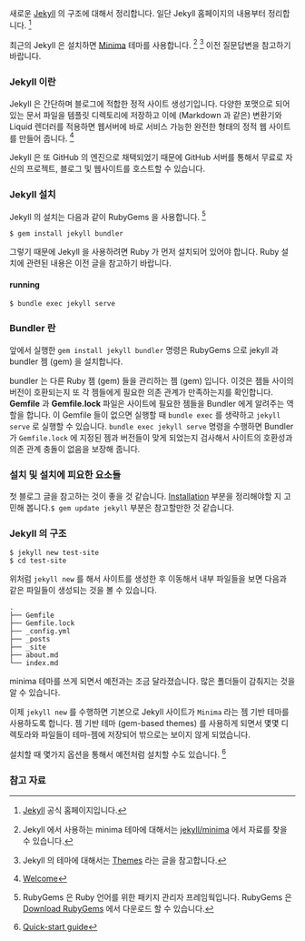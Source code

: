 새로운 [Jekyll](https://jekyllrb.com) 의 구조에 대해서 정리합니다. 일단 Jekyll 홈페이지의 내용부터 정리합니다. [^jekyllrb]

최근의 Jekyll 은 설치하면 [Minima](https://github.com/jekyll/minima) 테마를 사용합니다. [^jekyll-minima] [^jekyllrb-themes] 이전 질문답변을 참고하기 바랍니다.

### Jekyll 이란

Jekyll 은 간단하며 블로그에 적합한 정적 사이트 생성기입니다. 다양한 포맷으로 되어 있는 문서 파일을 템플릿 디렉토리에 저장하고 이에 (Markdown 과 같은) 변환기와 Liquid 렌더러를 적용하면 웹서버에 바로 서비스 가능한 완전한 형태의 정적 웹 사이트를 만들어 줍니다. [^docs-home]

Jekyll 은 또 GitHub 의 엔진으로 채택되었기 때문에 GitHub 서버를 통해서 무료로 자신의 프로젝트, 블로그 및 웹사이트를 호스트할 수 있습니다.

### Jekyll 설치

Jekyll 의 설치는 다음과 같이 RubyGems 을 사용합니다. [^ruby-gems]

```
$ gem install jekyll bundler
```

그렇기 때문에 Jekyll 을 사용하려면 Ruby 가 먼저 설치되어 있어야 합니다. Ruby 설치에 관련된 내용은 이전 글을 참고하기 바랍니다.

#### running

```
$ bundle exec jekyll serve
```

### Bundler 란

앞에서 실행한 `gem install jekyll bundler` 명령은 RubyGems 으로 jekyll 과 bundler 젬 (gem) 을 설치합니다.

bundler 는 다른 Ruby 젬 (gem) 들을 관리하는 젬 (gem) 입니다. 이것은 젬들 사이의 버전이 호환되는지 또 각 젬들에게 필요한 의존 관계가 만족하는지를 확인합니다.
**Gemfile** 과 **Gemfile.lock** 파일은 사이트에 필요한 젬들을 Bundler 에게 알려주는 역할을 합니다. 이 Gemfile 들이 없으면 실행할 때 `bundle exec` 를 생략하고 `jekyll serve` 로 실행할 수 있습니다.
`bundle exec jekyll serve` 명령을 수행하면 Bundler 가 `Gemfile.lock` 에 지정된 젬과 버전들이 맞게 되었는지 검사해서 사이트의 호환성과 의존 관계 충돌이 없음을 보장해 줍니다.

### 설치 및 설치에 피요한 요소들

첫 블로그 글을 참고하는 것이 좋을 것 같습니다. [Installation](http://jekyllrb.com/docs/installation/) 부분을 정리해야할 지 고민해 봅니다.`$ gem update jekyll` 부분은 참고할만한 것 같습니다.

### Jekyll 의 구조

```
$ jekyll new test-site
$ cd test-site
```

위처럼 `jekyll new` 를 해서 사이트를 생성한 후 이동해서 내부 파일들을 보면 다음과 같은 파일들이 생성되는 것을 볼 수 있습니다.

```
.
├── Gemfile
├── Gemfile.lock
├── _config.yml
├── _posts
├── _site
├── about.md
└── index.md
```

minima 테마를 쓰게 되면서 예전과는 조금 달라졌습니다. 많은 폴더들이 감춰지는 것을 알 수 있습니다. 

이제 `jekyll new` 를 수행하면 기본으로 Jekyll 사이트가 `Minima` 라는 젬 기반 테마를 사용하도록 합니다. 젬 기반 테마 (gem-based themes) 를 사용하게 되면서 몇몇 디렉토라와 파일들이 테마-젬에 저장되어 밖으로는 보이지 않게 되었습니다.

설치할 때 몇가지 옵션을 통해서 예전처럼 설치할 수도 있습니다. [^docs-quickstart]

### 참고 자료

[^jekyllrb]: [Jekyll](https://jekyllrb.com) 공식 홈페이지입니다.

[^jekyll-minima]: Jekyll 에서 사용하는 minima 테마에 대해서는 [jekyll/minima](https://github.com/jekyll/minima) 에서 자료를 찾을 수 있습니다.

[^docs-quickstart]: [Quick-start guide](https://jekyllrb.com/docs/quickstart/)

[^jekyllrb-themes]: Jekyll 의 테마에 대해서는 [Themes](http://jekyllrb.com/docs/themes/) 라는 글을 참고합니다.

[^docs-home]: [Welcome](http://jekyllrb.com/docs/home/)

[^ruby-gems]: RubyGems 은 Ruby 언어를 위한 패키지 관리자 프레임웍입니다. RubyGems 은 [Download RubyGems](https://rubygems.org/pages/download) 에서 다운로드 할 수 있습니다.